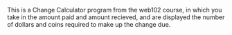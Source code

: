 This is a Change Calculator program from the web102 course, in which you take in the amount paid and amount recieved, and are displayed the number of dollars and coins required to make up the change due.